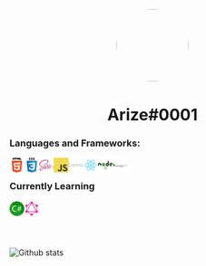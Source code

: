 <p align="center">
    <img style="border-radius: 100px" width="128" height="128" src="https://cdn.discordapp.com/avatars/526362551366320166/a_15643cbc442c6583799223fc075266c4.gif?size=128">
</p>

<h1 align="center">Arize#0001</h1>

### Languages and Frameworks:

<p>
<img align="left" alt="HTML5" width="26px" src="https://raw.githubusercontent.com/github/explore/80688e429a7d4ef2fca1e82350fe8e3517d3494d/topics/html/html.png" />
<img align="left" alt="CSS3" width="26px" src="https://raw.githubusercontent.com/github/explore/80688e429a7d4ef2fca1e82350fe8e3517d3494d/topics/css/css.png" />
<img align="left" alt="Sass" width="26px" src="https://raw.githubusercontent.com/github/explore/80688e429a7d4ef2fca1e82350fe8e3517d3494d/topics/sass/sass.png" />
<img align="left" alt="JavaScript" width="26px" src="https://raw.githubusercontent.com/github/explore/80688e429a7d4ef2fca1e82350fe8e3517d3494d/topics/javascript/javascript.png" />
<img align="left" alt="Express.js" width="26px" src="https://github.com/github/explore/blob/master/topics/express/express.png?raw=true" />
<img align="left" alt="React" width="26px" src="https://raw.githubusercontent.com/github/explore/80688e429a7d4ef2fca1e82350fe8e3517d3494d/topics/react/react.png" />

<img align="left" alt="Node.js" width="26px" src="https://raw.githubusercontent.com/devicons/devicon/master/icons/nodejs/nodejs-original-wordmark.svg" />
<img align="left" alt="MongoDB" width="26px" src="https://raw.githubusercontent.com/github/explore/80688e429a7d4ef2fca1e82350fe8e3517d3494d/topics/mongodb/mongodb.png" />
</p>

<br/>

### Currently Learning

<p>
<img align="left" alt="cSharp" width="26px" src="https://raw.githubusercontent.com/github/explore/master/topics/csharp/csharp.png" />
<img align="left" alt="GraphQL" width="26px" src="https://raw.githubusercontent.com/github/explore/80688e429a7d4ef2fca1e82350fe8e3517d3494d/topics/graphql/graphql.png" />
</p>

<br />
<br />
<br />
<br />

![Github stats](https://github-readme-stats.vercel.app/api?username=arizes&count_private=true&show_icons=true&include_all_commits=true&theme=gotham&icon_color=blue)
